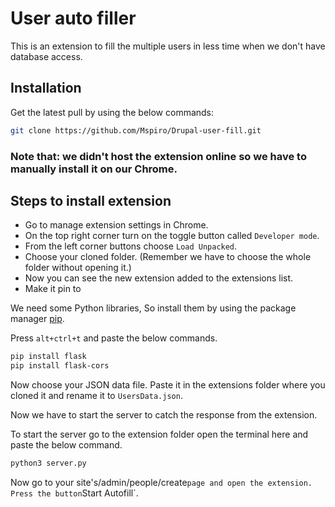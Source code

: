 # User auto filler

This is an extension to fill the multiple users in less time when we don't have database access.

## Installation

Get the latest pull by using the below commands:
``` bash
git clone https://github.com/Mspiro/Drupal-user-fill.git
```
### Note that: we didn't host the extension online so we have to manually install it on our Chrome.


## Steps to install extension

* Go to manage extension settings in Chrome.
* On the top right corner turn on the toggle button called `Developer mode`.
* From the left corner buttons choose `Load Unpacked`.
* Choose your cloned folder. (Remember we have to choose the whole folder without opening it.)
* Now you can see the new extension added to the extensions list.
* Make it pin to


We need some Python libraries, So install them by using the package manager [pip](https://pip.pypa.io/en/stable/).

Press `alt+ctrl+t` and paste the below commands.

```bash
pip install flask
pip install flask-cors
```
Now choose your JSON data file. Paste it in the extensions folder where you cloned it and rename it to `UsersData.json`.

Now we have to start the server to catch the response from the extension.

To start the server go to the extension folder open the terminal here and paste the below command.
```bash
python3 server.py
```
Now go to your site's/admin/people/create` page and open the extension. Press the button `Start Autofill`.
